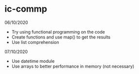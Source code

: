 # ic-commp

06/10/2020
- Try using functional programming on the code
- Create functions and use map() to get the results
- Use list comprehension

07/10/2020
- Use datetime module
- Use arrays to better performance in memory (not necessary)
